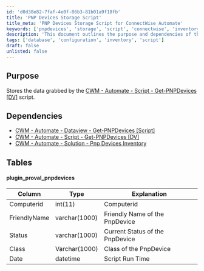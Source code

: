 ```yaml
---
id: 'd0d38e82-7faf-4e0f-86b3-81b01a9f18fb'
title: 'PNP Devices Storage Script'
title_meta: 'PNP Devices Storage Script for ConnectWise Automate'
keywords: ['pnpdevices', 'storage', 'script', 'connectwise', 'inventory']
description: 'This document outlines the purpose and dependencies of the PNP Devices Storage Script within ConnectWise Automate. It details the data structure used to store information about PNP devices, including their status and classification.'
tags: ['database', 'configuration', 'inventory', 'script']
draft: false
unlisted: false
---
```

## Purpose

Stores the data grabbed by the [CWM - Automate - Script - Get-PNPDevices [DV]](https://proval.itglue.com/DOC-5078775-10861683) script.

## Dependencies

- [CWM - Automate - Dataview - Get-PNPDevices [Script]](https://proval.itglue.com/DOC-5078775-10861702)
- [CWM - Automate - Script - Get-PNPDevices [DV]](https://proval.itglue.com/DOC-5078775-10861683)
- [CWM - Automate - Solution - Pnp Devices Inventory](https://proval.itglue.com/DOC-5078775-10861710)

## Tables

#### plugin_proval_pnpdevices

| Column        | Type         | Explanation                          |
|---------------|--------------|--------------------------------------|
| Computerid    | int(11)     | Computerid                           |
| FriendlyName   | varchar(1000) | Friendly Name of the PnpDevice      |
| Status        | varchar(1000) | Current Status of the PnpDevice     |
| Class         | Varchar(1000) | Class of the PnpDevice               |
| Date          | datetime     | Script Run Time                      |







